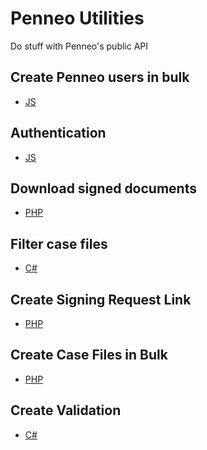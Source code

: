 # Penneo Utilities

Do stuff with Penneo's public API

## Create Penneo users in bulk
- [JS][js-user-creation]

## Authentication
- [JS][js-authentication]

## Download signed documents
- [PHP][download-signed-documents]

## Filter case files
- [C#][filter-case-files]

## Create Signing Request Link
- [PHP][create-signing-request]

## Create Case Files in Bulk
- [PHP][bulk-create-case-files]

## Create Validation
- [C#][create-validation]

[js-user-creation]: https://github.com/Penneo/api-utils/tree/master/js/user-creation
[js-authentication]: https://github.com/Penneo/api-utils/tree/master/js/authentication
[download-signed-documents]: https://github.com/Penneo/api-utils/tree/master/php/download-signed-documents
[filter-case-files]: https://github.com/Penneo/api-utils/tree/master/cs/filter-case-files
[create-signing-request]: https://github.com/Penneo/api-utils/tree/master/php/create-signing-request
[bulk-create-case-files]: https://github.com/Penneo/api-utils/tree/master/php/bulk-case-file-creation
[create-validation]: https://github.com/Penneo/api-utils/tree/master/cs/create-validation
